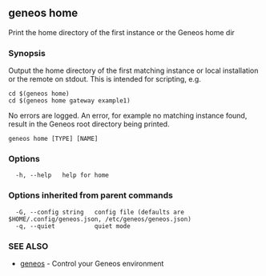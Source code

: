 ## geneos home

Print the home directory of the first instance or the Geneos home dir

### Synopsis

Output the home directory of the first matching instance or local
installation or the remote on stdout. This is intended for scripting,
e.g.

	cd $(geneos home)
	cd $(geneos home gateway example1)
		
No errors are logged. An error, for example no matching instance found, result in the Geneos
root directory being printed.

```
geneos home [TYPE] [NAME]
```

### Options

```
  -h, --help   help for home
```

### Options inherited from parent commands

```
  -G, --config string   config file (defaults are $HOME/.config/geneos.json, /etc/geneos/geneos.json)
  -q, --quiet           quiet mode
```

### SEE ALSO

* [geneos](geneos.md)	 - Control your Geneos environment


